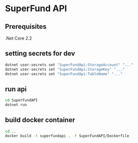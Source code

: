 # SuperFund API

## Prerequisites

.Net Core 2.2

## setting secrets for dev

```sh
dotnet user-secrets set "SuperFundApi:StorageAccount" "..."
dotnet user-secrets set "SuperFundApi:StorageKey" "..."
dotnet user-secrets set "SuperFundApi:TableName" "..."
```

## run api

```sh
cd SuperFundAPI
dotnet run
```

## build docker container

```sh
cd ..
docker build -t superfundapi . -f SuperFundAPI/Dockerfile
```
